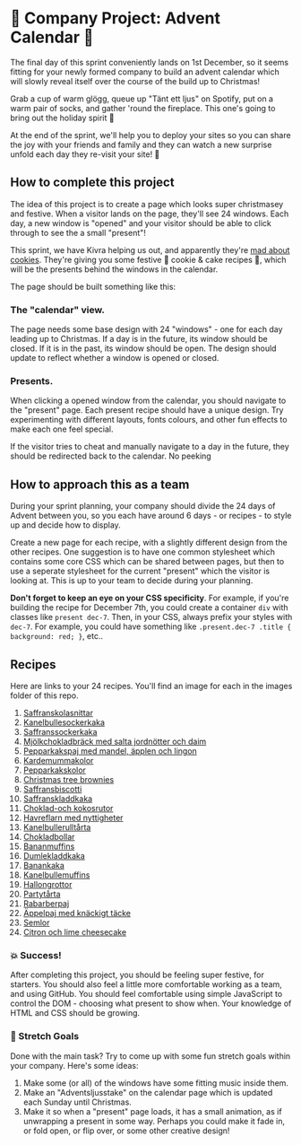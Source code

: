 # :christmas_tree: Company Project: Advent Calendar :christmas_tree:

The final day of this sprint conveniently lands on 1st December, so it seems fitting for your newly formed company to build an advent calendar which will slowly reveal itself over the course of the build up to Christmas!

Grab a cup of warm glögg, queue up "Tänt ett ljus" on Spotify, put on a warm pair of socks, and gather 'round the fireplace. This one's going to bring out the holiday spirit :santa:

At the end of the sprint, we'll help you to deploy your sites so you can share the joy with your friends and family and they can watch a new surprise unfold each day they re-visit your site! :gift:

## How to complete this project

The idea of this project is to create a page which looks super christmasey and festive. When a visitor lands on the page, they'll see 24 windows. Each day, a new window is "opened" and your visitor should be able to click through to see the a small "present"!

This sprint, we have Kivra helping us out, and apparently they're [mad about cookies](https://www.instagram.com/kivracookies/). They're giving you some festive :cookie: cookie & cake recipes :cookie:, which will be the presents behind the windows in the calendar.

The page should be built something like this:

### The "calendar" view.

The page needs some base design with 24 "windows" - one for each day leading up to Christmas. If a day is in the future, its window should be closed. If it is in the past, its window should be open. The design should update to reflect whether a window is opened or closed.

### Presents.

When clicking a opened window from the calendar, you should navigate to the "present" page. Each present recipe should have a unique design. Try experimenting with different layouts, fonts colours, and other fun effects to make each one feel special.

If the visitor tries to cheat and manually navigate to a day in the future, they should be redirected back to the calendar. No peeking

## How to approach this as a team

During your sprint planning, your company should divide the 24 days of Advent between you, so you each have around 6 days - or recipes - to style up and decide how to display.

Create a new page for each recipe, with a slightly different design from the other recipes. One suggestion is to have one common stylesheet which contains some core CSS which can be shared between pages, but then to use a seperate stylesheet for the current "present" which the visitor is looking at. This is up to your team to decide during your planning.

**Don't forget to keep an eye on your CSS specificity**. For example, if you're building the recipe for December 7th, you could create a container `div` with classes like `present dec-7`. Then, in your CSS, always prefix your styles with `dec-7`. For example, you could have something like `.present.dec-7 .title { background: red; }`, etc..

## Recipes

Here are links to your 24 recipes. You'll find an image for each in the images folder of this repo.

1. [Saffranskolasnittar](https://www.aretrunt.se/saffranskolakakor/)
1. [Kanelbullesockerkaka](http://lindasbakskola.se/2017/03/13/kanelbullesockerkaka-3/)
1. [Saffranssockerkaka](https://www.ica.se/recept/saftig-saffranskaka-715494/)
1. [Mjölkchokladbräck med salta jordnötter och daim](https://www.instagram.com/p/BOW_Gx4g5j_/)
1. [Pepparkakspaj med mandel, äpplen och lingon](https://www.svt.se/recept/pepparkakspaj-med-mandelmassa-och-applen)
1. [Kardemummakolor](https://www.kokaihop.se/recept/kardemummakola)
1. [Pepparkakskolor](https://www.ica.se/recept/pepparkakskola-719354/)
1. [Christmas tree brownies](https://www.arla.se/recept/brownie/)
1. [Saffransbiscotti](http://www.leila.se/mammas-supergoda-saffransskorpor/recept/bakverk/index1,23.htm?id=3745)
1. [Saffranskladdkaka](https://www.ica.se/recept/saffranskladdkaka-718016/)
1. [Choklad-och kokosrutor](https://www.recepten.se/recept/kokos_tosca_kaka.html)
1. [Havreflarn med nyttigheter](http://matgeek.se/2012/01/07/havrekakor-med-russin/)
1. [Kanelbullerulltårta](https://www.instagram.com/p/BLJ2aH8gkH0/?tagged=kanelbullerullt%C3%A5rta)
1. [Chokladbollar](https://www.arla.se/recept/chokladbollar/)
1. [Bananmuffins](https://www.recepten.se/recept/bananmuffins.html)
1. [Dumlekladdkaka](https://www.ica.se/recept/dumlekladdkaka-719578/)
1. [Banankaka](https://www.kokaihop.se/recept/banankaka-6)
1. [Kanelbullemuffins](http://lindasbakskola.se/2015/11/26/kanelbullemuffins/)
1. [Hallongrottor](https://www.ica.se/recept/hallongrottor-4871/)
1. [Partytårta](https://www.arla.se/recept/pinocchiotarta/)
1. [Rabarberpaj](https://receptfavoriter.se/recept/rabarberpaj-smulpaj.html)
1. [Äppelpaj med knäckigt täcke](https://mittkok.expressen.se/recept/knackig-appelpaj-2/)
1. [Semlor](http://www.leila.se/leilas-semlor/recept/bakverk/index1,23.htm?id=2853)
1. [Citron och lime cheesecake](https://www.ica.se/recept/citron-och-limecheesecake-721946/)

### :boom: Success!

After completing this project, you should be feeling super festive, for starters. You should also feel a little more comfortable working as a team, and using GitHub. You should feel comfortable using simple JavaScript to control the DOM - choosing what present to show when. Your knowledge of HTML and CSS should be growing.

### :runner: Stretch Goals

Done with the main task? Try to come up with some fun stretch goals within your company. Here's some ideas:

1. Make some (or all) of the windows have some fitting music inside them.
1. Make an "Adventsljusstake" on the calendar page which is updated each Sunday until Christmas.
1. Make it so when a "present" page loads, it has a small animation, as if unwrapping a present in some way. Perhaps you could make it fade in, or fold open, or flip over, or some other creative design!
